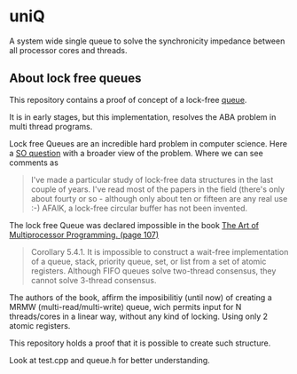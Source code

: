 # uniQ

A system wide single queue to solve the synchronicity impedance between all processor cores and threads.

## About lock free queues

This repository contains a proof of concept of a lock-free [queue][1]. 

It is in early stages, but this implementation, resolves the ABA problem in multi thread programs. 

Lock free Queues are an incredible hard problem in computer science. Here a [SO question][2] with a broader view of the problem. Where we can see comments as 

> I've made a particular study of lock-free data structures in the last couple of years. 
> I've read most of the papers in the field (there's only about fourty or so - although only about ten or fifteen are any real use :-)
> AFAIK, a lock-free circular buffer has not been invented.

The lock free Queue was declared impossible in the book [The Art of Multiprocessor Programming. (page 107)][3] 
> Corollary 5.4.1. It is impossible to construct a wait-free implementation of a queue, 
> stack, priority queue, set, or list from a set of atomic registers. 
> Although FIFO queues solve two-thread consensus, they cannot solve 3-thread consensus.

The authors of the book, affirm the imposibilitiy (until now) of creating a MRMW (multi-read/multi-write) queue, wich permits input for N threads/cores in a linear way, without any kind of locking. Using only 2 atomic registers.

This repository holds a proof that it is possible to create such structure. 

Look at test.cpp and queue.h for better understanding.

 [1]: https://en.wikipedia.org/wiki/Queue_(abstract_data_type)
 [2]: https://stackoverflow.com/questions/871234/circular-lock-free-buffer
 [3]: https://www.amazon.com.br/Art-Multiprocessor-Programming-Revised-Reprint/dp/0123973376